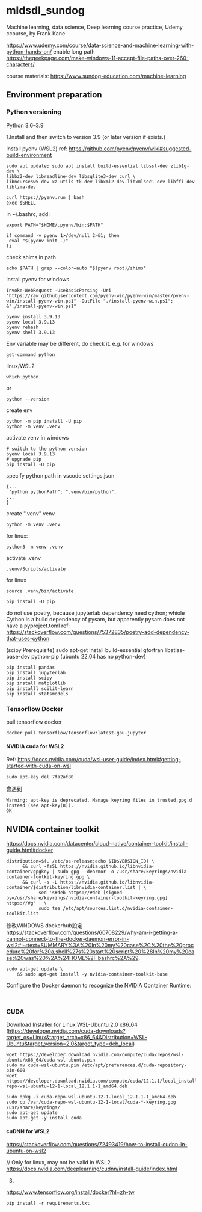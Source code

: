 # mldsdl_sundog
Machine learning, data science, Deep learning course practice, Udemy ccourse, by Frank Kane

https://www.udemy.com/course/data-science-and-machine-learning-with-python-hands-on/
enable long path  
https://thegeekpage.com/make-windows-11-accept-file-paths-over-260-characters/

course materials:
https://www.sundog-education.com/machine-learning

## Environment preparation

### Python versioning
Python 3.6–3.9

1.Install and then switch to version 3.9 (or later version if exists.)

Install pyenv (WSL2)
ref: https://github.com/pyenv/pyenv/wiki#suggested-build-environment  
```
sudo apt update; sudo apt install build-essential libssl-dev zlib1g-dev \
libbz2-dev libreadline-dev libsqlite3-dev curl \
libncursesw5-dev xz-utils tk-dev libxml2-dev libxmlsec1-dev libffi-dev liblzma-dev

curl https://pyenv.run | bash
exec $SHELL
```

in ~/.bashrc, add: 
```
export PATH="$HOME/.pyenv/bin:$PATH"

if command -v pyenv 1>/dev/null 2>&1; then
 eval "$(pyenv init -)"
fi
```


check shims in path
```
echo $PATH | grep --color=auto "$(pyenv root)/shims"
```


install pyenv 
for windows
```
Invoke-WebRequest -UseBasicParsing -Uri "https://raw.githubusercontent.com/pyenv-win/pyenv-win/master/pyenv-win/install-pyenv-win.ps1" -OutFile "./install-pyenv-win.ps1"; &"./install-pyenv-win.ps1"
```

```
pyenv install 3.9.13
pyenv local 3.9.13
pyenv rehash
pyenv shell 3.9.13
```

Env variable may be different, do check it. e.g. 
for windows
```
get-command python
```
linux/WSL2
```
which python
```
or
```
python --version
```
create env
```
python -m pip install -U pip
python -m venv .venv

```

activate venv in windows
```
# switch to the python version
pyenv local 3.9.13
# upgrade pip
pip install -U pip
```
specify python path in vscode settings.json
```
{...
 "python.pythonPath": ".venv/bin/python",
...
}
```


create ".venv" venv
```
python -m venv .venv
```
for linux:
```
python3 -m venv .venv
```

activate .venv
```
.venv/Scripts/activate
```
for linux
```
source .venv/bin/activate
```

```
pip install -U pip
```

do not use poetry, because jupyterlab dependency need cython; 
whiole Cython is a build dependency of pysam, but apparently pysam does not have a pyproject.toml 
ref:  
https://stackoverflow.com/questions/75372835/poetry-add-dependency-that-uses-cython  



(scipy Prerequisite)
sudo apt-get install build-essential gfortran libatlas-base-dev python-pip 
(ubuntu 22.04 has no python-dev)

```
pip install pandas  
pip install jupyterlab  
pip install scipy  
pip install matplotlib  
pip installl scilit-learn  
pip install statsmodels

```
### Tensorflow Docker
pull tensorflow docker
```
docker pull tensorflow/tensorflow:latest-gpu-jupyter
```

#### NVIDIA cuda for WSL2  
Ref: 
https://docs.nvidia.com/cuda/wsl-user-guide/index.html#getting-started-with-cuda-on-wsl  

```
sudo apt-key del 7fa2af80
```
會遇到
```
Warning: apt-key is deprecated. Manage keyring files in trusted.gpg.d instead (see apt-key(8)).
OK
```

## NVIDIA container toolkit
https://docs.nvidia.com/datacenter/cloud-native/container-toolkit/install-guide.html#docker

```
distribution=$(. /etc/os-release;echo $ID$VERSION_ID) \
      && curl -fsSL https://nvidia.github.io/libnvidia-container/gpgkey | sudo gpg --dearmor -o /usr/share/keyrings/nvidia-container-toolkit-keyring.gpg \
      && curl -s -L https://nvidia.github.io/libnvidia-container/$distribution/libnvidia-container.list | \
            sed 's#deb https://#deb [signed-by=/usr/share/keyrings/nvidia-container-toolkit-keyring.gpg] https://#g' | \
            sudo tee /etc/apt/sources.list.d/nvidia-container-toolkit.list
```


修改WINDOWS dockerhub設定  
https://stackoverflow.com/questions/60708229/why-am-i-getting-a-cannot-connect-to-the-docker-daemon-error-in-wsl2#:~:text=SUMMARY%3A%20In%20my%20case%2C%20the%20procedure%20for%20a,shell%27s%20start%20script%20%28In%20my%20case%20was%20%2A%24HOME%2F.bashrc%2A%29.


```
sudo apt-get update \
    && sudo apt-get install -y nvidia-container-toolkit-base
```

Configure the Docker daemon to recognize the NVIDIA Container Runtime:
```


```

### CUDA

Download Installer for Linux WSL-Ubuntu 2.0 x86_64
(https://developer.nvidia.com/cuda-downloads?target_os=Linux&target_arch=x86_64&Distribution=WSL-Ubuntu&target_version=2.0&target_type=deb_local) 
```
wget https://developer.download.nvidia.com/compute/cuda/repos/wsl-ubuntu/x86_64/cuda-wsl-ubuntu.pin
sudo mv cuda-wsl-ubuntu.pin /etc/apt/preferences.d/cuda-repository-pin-600
wget https://developer.download.nvidia.com/compute/cuda/12.1.1/local_installers/cuda-repo-wsl-ubuntu-12-1-local_12.1.1-1_amd64.deb
```

```
sudo dpkg -i cuda-repo-wsl-ubuntu-12-1-local_12.1.1-1_amd64.deb
sudo cp /var/cuda-repo-wsl-ubuntu-12-1-local/cuda-*-keyring.gpg /usr/share/keyrings/
sudo apt-get update
sudo apt-get -y install cuda
```

#### cuDNN for WSL2
https://stackoverflow.com/questions/72493419/how-to-install-cudnn-in-ubuntu-on-wsl2  

// Only for linux, may not be valid in WSL2
https://docs.nvidia.com/deeplearning/cudnn/install-guide/index.html  



3.

https://www.tensorflow.org/install/docker?hl=zh-tw
```
pip install -r requirements.txt
```

